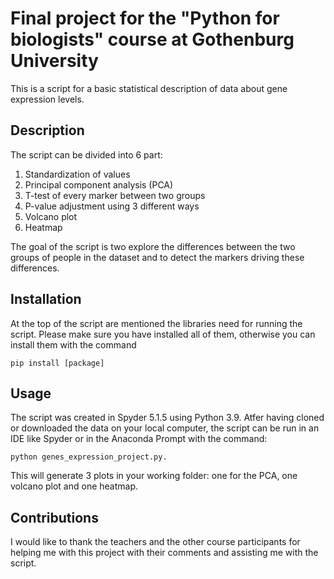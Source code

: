 # Final project for the "Python for biologists" course at Gothenburg University

This is a script for a basic statistical description of data about gene expression levels.

## Description

The script can be divided into 6 part:
1. Standardization of values
2. Principal component analysis (PCA) 
3. T-test of every marker between two groups
4. P-value adjustment using 3 different ways
5. Volcano plot
6. Heatmap

The goal of the script is two explore the differences between the two groups of people in the dataset and to detect the markers driving these differences.

## Installation

At the top of the script are mentioned the libraries need for running the script. Please make sure you have installed all of them, 
otherwise you can install them with the command 

    pip install [package]

## Usage

The script was created in Spyder 5.1.5 using Python 3.9.
Atfer having cloned or downloaded the data on your local computer, the script can be run in an IDE like Spyder or in the Anaconda
Prompt with the command:

    python genes_expression_project.py. 
    
This will generate 3 plots in your working folder: one for the PCA, one volcano plot and one heatmap. 

## Contributions

I would like to thank the teachers and the other course participants for helping me with this project with their comments and assisting me with the script.

